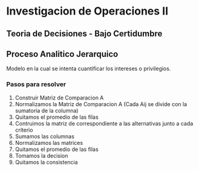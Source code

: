 # Investigacion de Operaciones II

## Teoria de Decisiones - Bajo Certidumbre

## Proceso Analitico Jerarquico

Modelo en la cual se intenta  cuantificar los intereses o privilegios.

### Pasos para resolver

1. Construir Matriz de Comparacion A
2. Normalizamos la Matriz de Comparacion A (Cada Aij se divide con la sumatoria de la columna)
3. Quitamos el promedio de las filas
4. Contruimos la matriz de correspondiente a las alternativas junto a cada criterio
5. Sumamos las columnas
6. Normalizamos las matrices
7. Quitamos el promedio de las filas
8. Tomamos la decision
9. Quitamos la consistencia
